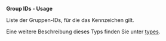 **Group IDs - Usage**

Liste der Gruppen-IDs, für die das Kennzeichen gilt.

Eine weitere Beschreibung dieses Typs finden Sie unter [types](types/product_groupss-usage.de.md).